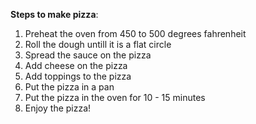 **Steps to make pizza**:
1. Preheat the oven from 450 to 500 degrees fahrenheit
2. Roll the dough untill it is a flat circle
3. Spread the sauce on the pizza
4. Add cheese on the pizza
5. Add toppings to the pizza
6. Put the pizza in a pan
7. Put the pizza in the oven for 10 - 15 minutes
8. Enjoy the pizza!